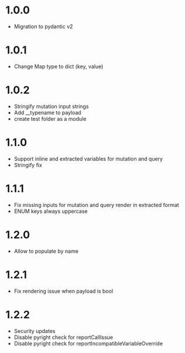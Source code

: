 # 1.0.0
- Migration to pydantic v2

# 1.0.1
- Change Map type to dict (key, value)

# 1.0.2
- Stringify mutation input strings
- Add __typename to payload
- create test folder as a module

# 1.1.0
- Support inline and extracted variables for mutation and query
- Stringify fix

# 1.1.1
- Fix missing inputs for mutation and query render in extracted format
- ENUM keys always uppercase

# 1.2.0
- Allow to populate by name

# 1.2.1
- Fix rendering issue when payload is bool

# 1.2.2
- Security updates
- Disable pyright check for reportCallIssue
- Disable pyright check for reportIncompatibleVariableOverride
